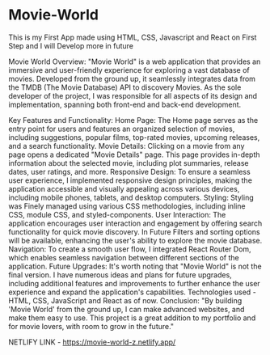 # Movie-World 
This is my First App made using HTML, CSS, Javascript and React on First Step and I will Develop more in future 

Movie World 
Overview: "Movie World" is a web application that provides an immersive and user-friendly experience for exploring a vast database of movies. Developed from the ground up, it seamlessly integrates data from the TMDB (The Movie Database) API to discovery Movies. As the sole developer of the project, I was responsible for all aspects of its design and implementation, spanning both front-end and back-end development.

Key Features and Functionality:
Home Page: The Home page serves as the entry point for users and features an organized selection of movies, including suggestions, popular films, top-rated movies, upcoming releases, and a search functionality. 
Movie Details: Clicking on a movie from any page opens a dedicated "Movie Details" page. This page provides in-depth information about the selected movie, including plot summaries, release dates, user ratings, and more.
Responsive Design: To ensure a seamless user experience, I implemented responsive design principles, making the application accessible and visually appealing across various devices, including mobile phones, tablets, and desktop computers.
Styling: Styling was Finely managed using various CSS methodologies, including inline CSS, module CSS, and styled-components. 
User Interaction: The application encourages user interaction and engagement by offering search functionality for quick movie discovery. In Future Filters and sorting options will be available, enhancing the user's ability to explore the movie database.
Navigation: To create a smooth user flow, I integrated React Router Dom, which enables seamless navigation between different sections of the application.
Future Upgrades: It's worth noting that "Movie World" is not the final version. I have numerous ideas and plans for future upgrades, including additional features and improvements to further enhance the user experience and expand the application's capabilities.
Technologies used - HTML, CSS, JavaScript and React as of now.
Conclusion: "By building 'Movie World' from the ground up, I can make advanced websites, and make them easy to use. This project is a great addition to my portfolio and for movie lovers, with room to grow in the future."

NETLIFY LINK - 	https://movie-world-z.netlify.app/
